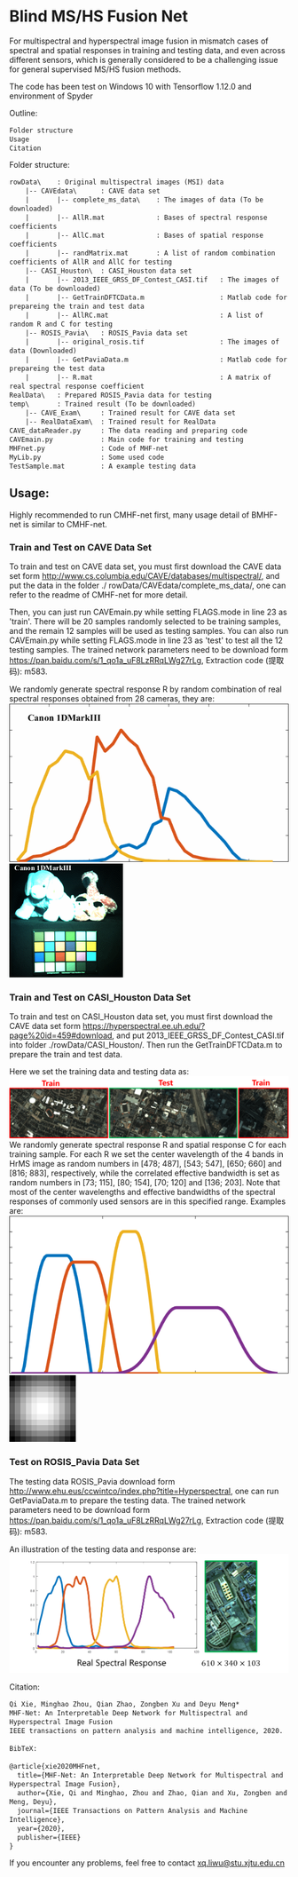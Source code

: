 # Blind MS/HS Fusion Net 
For multispectral and hyperspectral image fusion in mismatch cases of spectral and spatial responses in training and testing
data, and even across different sensors, which is generally considered to be a challenging issue for general supervised MS/HS fusion
methods.

The code has been test on Windows 10 with Tensorflow 1.12.0 and environment of Spyder

Outline:

    Folder structure
    Usage
    Citation
    
Folder structure:

    rowData\    : Original multispectral images (MSI) data 
        |-- CAVEdata\      : CAVE data set
        |       |-- complete_ms_data\    : The images of data (To be downloaded)
        |       |-- AllR.mat             : Bases of spectral response coefficients
        |       |-- AllC.mat             : Bases of spatial response coefficients
        |       |-- randMatrix.mat       : A list of random combination coefficients of AllR and AllC for testing
        |-- CASI_Houston\  : CASI_Houston data set
        |       |-- 2013_IEEE_GRSS_DF_Contest_CASI.tif   : The images of data (To be downloaded)
        |       |-- GetTrainDFTCData.m                   : Matlab code for prepareing the train and test data
        |       |-- AllRC.mat                            : A list of random R and C for testing
        |-- ROSIS_Pavia\   : ROSIS_Pavia data set
        |       |-- original_rosis.tif                   : The images of data (Downloaded)
        |       |-- GetPaviaData.m                       : Matlab code for prepareing the test data
        |       |-- R.mat                                : A matrix of real spectral response coefficient
    RealData\   : Prepared ROSIS_Pavia data for testing 
    temp\       : Trained result (To be downloaded)
        |-- CAVE_Exam\     : Trained result for CAVE data set
        |-- RealDataExam\  : Trained result for RealData    
    CAVE_dataReader.py     : The data reading and preparing code
    CAVEmain.py            : Main code for training and testing 
    MHFnet.py              : Code of MHF-net 
    MyLib.py               : Some used code
    TestSample.mat         : A example testing data

## Usage:

Highly recommended to run CMHF-net first, many usage detail of BMHF-net is similar to CMHF-net.

### Train and Test on CAVE Data Set

To train and test on CAVE data set, you must first download the CAVE data set form http://www.cs.columbia.edu/CAVE/databases/multispectral/, and put the data in the folder ./ rowData/CAVEdata/complete_ms_data/, one can refer to the readme of CMHF-net for more detail.

Then, you can just run CAVEmain.py while setting FLAGS.mode in line 23 as 'train'. There will be 20 samples randomly selected to be training samples, and the remain 12 samples will be used as testing samples.
You can also run CAVEmain.py while setting FLAGS.mode in line 23 as 'test' to test all the 12 testing samples. The trained network parameters need to be download form
https://pan.baidu.com/s/1_qo1a_uF8LzRRqLWg27rLg, Extraction code (提取码): m583.

We randomly generate spectral response R by random combination of real spectral responses obtained from 28 cameras, they are:
![We should have a image here](https://github.com/XieQi2015/ImageFolder/raw/master/MHFnet/R.gif)
![We should have a image here](https://github.com/XieQi2015/ImageFolder/raw/master/MHFnet/Y.gif)

### Train and Test on CASI_Houston Data Set

To train and test on CASI_Houston data set, you must first download the CAVE data set form https://hyperspectral.ee.uh.edu/?page%20id=459#download, and put 2013_IEEE_GRSS_DF_Contest_CASI.tif into folder ./rowData/CASI_Houston/. Then run the GetTrainDFTCData.m to prepare the train and test data.

Here we set the training data and testing data as:
![We should have a image here](https://github.com/XieQi2015/ImageFolder/raw/master/MHFnet/Data.png)
We randomly generate spectral response R and spatial response C for each training sample. For each R we set the center wavelength of the 4 bands in HrMS image as random
numbers in [478; 487], [543; 547], [650; 660] and [816; 883], respectively, while the correlated effective bandwidth is set as random numbers in [73; 115], [80; 154], [70; 120] and [136; 203]. Note that most of the center wavelengths and effective bandwidths of the spectral responses of commonly
used sensors are in this specified range. Examples are:
![We should have a image here](https://github.com/XieQi2015/ImageFolder/raw/master/MHFnet/R2.gif)
![We should have a image here](https://github.com/XieQi2015/ImageFolder/raw/master/MHFnet/C.gif)

### Test on ROSIS_Pavia Data Set

The testing data ROSIS_Pavia download form http://www.ehu.eus/ccwintco/index.php?title=Hyperspectral, one can run GetPaviaData.m  to prepare the testing data. The trained network parameters need to be download form
https://pan.baidu.com/s/1_qo1a_uF8LzRRqLWg27rLg, Extraction code (提取码): m583.

An illustration of the testing data and response are:
![We should have a image here](https://github.com/XieQi2015/ImageFolder/raw/master/MHFnet/Real.png)




Citation:

    Qi Xie, Minghao Zhou, Qian Zhao, Zongben Xu and Deyu Meng* 
    MHF-Net: An Interpretable Deep Network for Multispectral and Hyperspectral Image Fusion
    IEEE transactions on pattern analysis and machine intelligence, 2020.

    BibTeX:
    
    @article{xie2020MHFnet,
      title={MHF-Net: An Interpretable Deep Network for Multispectral and Hyperspectral Image Fusion},
      author={Xie, Qi and Minghao, Zhou and Zhao, Qian and Xu, Zongben and Meng, Deyu},
      journal={IEEE Transactions on Pattern Analysis and Machine Intelligence},
      year={2020},
      publisher={IEEE}
    }

If you encounter any problems, feel free to contact xq.liwu@stu.xjtu.edu.cn

